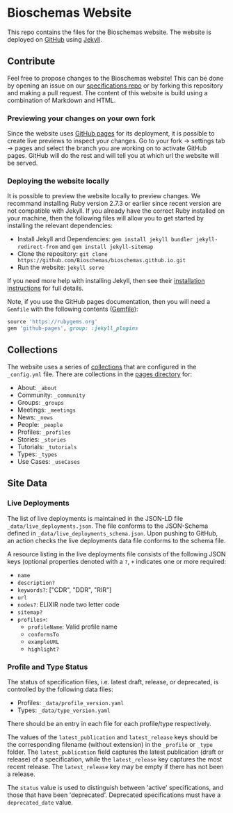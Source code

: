 # Bioschemas Website
This repo contains the files for the Bioschemas website. The website is deployed on [GitHub](https://github.com/) using [Jekyll](https://jekyllrb.com/).

## Contribute
Feel free to propose changes to the Bioschemas website! This can be done by opening an issue on our [specifications repo](https://github.com/BioSchemas/specifications) or by forking this repository and making a pull request. The content of this website is build using a combination of Markdown and HTML.

### Previewing your changes on your own fork

Since the website uses [GitHub pages](https://pages.github.com/) for its deployment, it is possible to create live previews to inspect your changes. Go to your fork -> settings tab -> pages and select the branch you are working on to activate GitHub pages. GitHub will do the rest and will tell you at which url the website will be served. 

### Deploying the website locally

It is possible to preview the website locally to preview changes. We recommand installing Ruby version 2.7.3 or earlier since recent version are not compatible with Jekyll. If you already have the correct Ruby installed on your machine, then the following files will allow you to get started by installing the relevant dependencies:

- Install Jekyll and Dependencies: ```gem install jekyll bundler jekyll-redirect-from``` and ```gem install jekyll-sitemap```
- Clone the repository: ```git clone https://github.com/Bioschemas/bioschemas.github.io.git```
- Run the website: ```jekyll serve```

If you need more help with installing Jekyll, then see their [installation instructions](https://jekyllrb.com/docs/installation/) for full details.

Note, if you use the GitHub pages documentation, then you will need a `Gemfile` with the following contents ([Gemfile](https://github.com/BioSchemas/bioschemas.github.io/blob/f4b66c8761841994f0b4e02b3d8ffa06b342af78/Gemfile)):

```ruby
source 'https://rubygems.org'
gem 'github-pages', group: :jekyll_plugins
```

## Collections

The website uses a series of [collections](https://jekyllrb.com/docs/collections/) that are configured in the `_config.yml` file. There are collections in the [pages directory](/pages) for:

- About: `_about`
- Community: `_community`
- Groups: `_groups`
- Meetings: `_meetings`
- News: `_news`
- People: `_people`
- Profiles: `_profiles`
- Stories: `_stories`
- Tutorials: `_tutorials`
- Types: `_types`
- Use Cases: `_useCases`

## Site Data

### Live Deployments

The list of live deployments is maintained in the JSON-LD file `_data/live_deployments.json`. The file conforms to the JSON-Schema defined in `_data/live_deployments_schema.json`. Upon pushing to GitHub, an action checks the live deployments data file conforms to the schema file.

A resource listing in the live deployments file consists of the following JSON keys (optional properties denoted with a `?`, `+` indicates one or more required:

- `name`
- `description?`
- `keywords?`: ["CDR", "DDR", "RIR"]
- `url`
- `nodes?`: ELIXIR node two letter code
- `sitemap?`
- `profiles+`:
  - `profileName`: Valid profile name
  - `conformsTo`
  - `exampleURL`
  - `highlight?`

### Profile and Type Status

The status of specification files, i.e. latest draft, release, or deprecated, is controlled by the following data files:

- Profiles: `_data/profile_version.yaml`
- Types: `_data/type_version.yaml`

There should be an entry in each file for each profile/type respectively.

The values of the `latest_publication` and `latest_release` keys should be the corresponding filename (without extension) in the `_profile` or `_type` folder. The `latest_publication` field captures the latest publication (draft or release) of a specification, while the `latest_release` key captures the most recent release. The `latest_release` key may be empty if there has not been a release.

The `status` value is used to distinguish between 'active' specifications, and those that have been 'deprecated'. Deprecated specifications must have a `deprecated_date` value.
